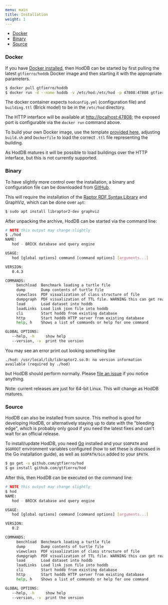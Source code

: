 ```yaml
---
menu: main
title: Installation
weight: 1
---
```


- [Docker](#docker)
- [Binary](#binary)
- [Source](#source)

<a name="docker"></a>
### Docker

If you have [Docker installed](https://docs.docker.com/engine/installation/), then HodDB can be started by first pulling the latest `gtfierro/hoddb` Docker image and then starting it with the appropriate parameters.

```bash
$ docker pull gtfierro/hoddb
$ docker run -d --name hoddb -v /etc/hod:/etc/hod -p 47808:47808 gtfierro/hoddb
```

The docker container expects `hodconfig.yml` (configuration file) and `building.ttl` (Brick model) to be in the `/etc/hod` directory.

The HTTP interface will be available at [http://localhost:47808](http://localhost:47808); the exposed port is configurable via the `docker run` command above.

To build your own Docker image, use the template [provided here](https://github.com/gtfierro/brick_database_eval/tree/master/hod), adjusting `build.sh` and `Dockerfile` to load the correct `.ttl` file representing the building.

As HodDB matures it will be possible to load buildings over the HTTP interface, but this is not currently supported.

<a name="binary"></a>
### Binary

To have slightly more control over the installation, a binary and configuration file can be downloaded from [GitHub](https://github.com/gtfierro/hod/releases/latest).

This will require the installation of the [Raptor RDF Syntax Library](http://librdf.org/raptor/) and GraphViz, which can be done over `apt`:

```bash
$ sudo apt install libraptor2-dev graphviz
```

After unpacking the archive, HodDB can be started via the command line:

```bash
# NOTE this output may change slightly
$ ./hod
NAME:
   hod - BRICK database and query engine

USAGE:
   hod [global options] command [command options] [arguments...]

VERSION:
   0.4.3

COMMANDS:
     benchload  Benchmark loading a turtle file
     dump       Dump contents of turtle file
     viewclass  PDF visualization of class structure of file
     dumpgraph  PDF visualization of TTL file. WARNING this can get really big
     load       Load dataset into hoddb
     loadLinks  Load link json file into hoddb
     cli        Start hoddb from existing database
     http       Start hoddb HTTP server from existing database
     help, h    Shows a list of commands or help for one command

GLOBAL OPTIONS:
   --help, -h     show help
   --version, -v  print the version
```

You may see an error print out looking something like

```
./hod: /usr/local/lib/libraptor2.so.0: no version information available (required by ./hod)
```

but HodDB should perform normally. Please [file an issue](https://github.com/gtfierro/hod/issues) if you notice anything.

Note: current releases are just for 64-bit Linux. This will change as HodDB matures.

<a name="source"></a>
### Source

HodDB can also be installed from source. This method is good for developing HodDB, or alternatively staying up to date with the "bleeding edge", which is probably only good if you need the latest fixes and can't wait for an official release.

To install/update HodDB, you need [Go](https://golang.org/doc/install) installed and your `$GOPATH` and `$GOROOT` environment variables configured (how to set these is discussed in the Go installation guide), as well as `$GOPATH/bin` added to your `$PATH`.

```bash
$ go get -u github.com/gtfierro/hod
$ go install github.com/gtfierro/hod
```

After this, then HodDB can be executed on the command line:

```bash
# NOTE this output may change slightly
$ hod
NAME:
   hod - BRICK database and query engine

USAGE:
   hod [global options] command [command options] [arguments...]

VERSION:
   0.2

COMMANDS:
     benchload  Benchmark loading a turtle file
     dump       Dump contents of turtle file
     viewclass  PDF visualization of class structure of file
     dumpgraph  PDF visualization of TTL file. WARNING this can get really big
     load       Load dataset into hoddb
     loadLinks  Load link json file into hoddb
     cli        Start hoddb from existing database
     http       Start hoddb HTTP server from existing database
     help, h    Shows a list of commands or help for one command

GLOBAL OPTIONS:
   --help, -h     show help
   --version, -v  print the version
```
